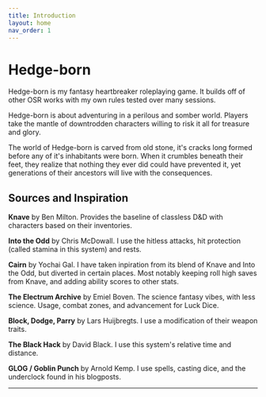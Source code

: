 ```yaml
---
title: Introduction
layout: home
nav_order: 1
---
```


# Hedge-born

Hedge-born is my fantasy heartbreaker roleplaying game. It builds off of other OSR works with my own rules tested over many sessions. 

Hedge-born is about adventuring in a perilous and somber world. Players take the mantle of downtrodden characters willing to risk it all for treasure and glory. 

The world of Hedge-born is carved from old stone, it's cracks long formed before any of it's inhabitants were born. When it crumbles beneath their feet, they realize that nothing they ever did could have prevented it, yet generations of their ancestors will live with the consequences.

## Sources and Inspiration

**Knave** by Ben Milton. Provides the baseline of classless D&D with characters based on their inventories.

**Into the Odd** by Chris McDowall. I use the hitless attacks, hit protection (called stamina in this system) and rests.

**Cairn** by Yochai Gal. I have taken inpiration from its blend of Knave and Into the Odd, but diverted in certain places. Most notably keeping roll high saves from Knave, and adding ability scores to other stats.

**The Electrum Archive** by Emiel Boven. The science fantasy vibes, with less science. Usage, combat zones, and advancement for Luck Dice.

**Block, Dodge, Parry** by Lars Huijbregts. I use a modification of their weapon traits.

**The Black Hack** by David Black. I use this system's relative time and distance.

**GLOG / Goblin Punch** by Arnold Kemp. I use spells, casting dice, and the underclock found in his blogposts.


----
